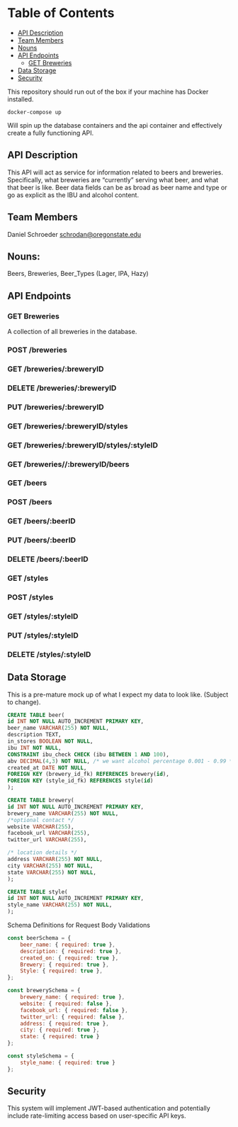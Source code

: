 # Table of Contents 

<!--ts-->
   * [API Description](#api-description)
   * [Team Members](#team-members)
   * [Nouns](#nouns)
   * [API Endpoints](#api-endpoints)
      * [GET Breweries](#get-breweries) 
   * [Data Storage](#data-storage)
   * [Security](#security)
<!--te--> 

This repository should run out of the box if your machine has Docker installed.

```docker-compose up```

Will spin up the database containers and the api container and effectively create a fully functioning API.

## API Description

This API will act as service for information related to beers and breweries. Specifically, what breweries are “currently” serving what beer, and what that beer is like. Beer data fields can be as broad as beer name and type or go as explicit as the IBU and alcohol content.

## Team Members

Daniel Schroeder <schrodan@oregonstate.edu>

## Nouns:

Beers, Breweries, Beer_Types (Lager, IPA, Hazy)

## API Endpoints

### GET Breweries

   A collection of all breweries in the database.

<!---
* **URL**

  /breweries

* **Method:** 

  `GET` 
  
*  **URL Params**

   `None`
   
   **Required:**
 
   `None`

   **Optional:**
   
   An optional search query that will run as a $Regex expression on the "name" field
   
   `search=String`

* **Data Params**

   `None`

* **Success Response:**
  
  * **Code:** 200 <br />
    **Content:** 
    ```json
    {
      "breweries": [
          {
              "beers": [
                  {
                      "name": "Ridgeback Red"
                  },
                  {
                      "name": "An IPA"
                  },
                  {
                      "name": "An DIPA"
                  },
                  {
                      "name": "My second DIPA"
                  }
              ],
              "_id": "5b149c984959fea7157713bf",
              "name": "Block 15 Brewing",
              "website": "http://block15.com/",
              "facebook_url": "https://www.facebook.com/Block15Brewing",
              "twitter_url": "https://twitter.com/Block15Brewing",
              "phone": "541-758-2077",
              "address": "300 SW Jefferson Ave.",
              "city": "Corvallis",
              "state": "OR",
              "zip": 97330
          },
          {
              "beers": [],
              "_id": "5b14bff56b6c2910a1d55784",
              "name": "Mazama Brewing",
              "website": "http://mazamabrewing.com/contact",
              "facebook_url": "https://www.facebook.com/MazamaBrewing/",
              "twitter_url": "https://twitter.com/MazamaBrewing",
              "address": "33930 SE Eastgate Circle",
              "phone": "541-230-1810",
              "city": "Corvallis",
              "state": "OR",
              "zip": 97330,
              "__v": 0
          }
        ]
      }
    ```
 
* **Error Response:**

  <_Most endpoints will have many ways they can fail. From unauthorized access, to wrongful parameters etc. All of those should be liste d here. It might seem repetitive, but it helps prevent assumptions from being made where they should be._>

  * **Code:** 500 Server Error <br />
    **Content:** `{ error : error" }`

* **Notes:**

  <_This is where all uncertainties, commentary, discussion etc. can go. I recommend timestamping and identifying oneself when leaving comments here._> 
-->

### POST /breweries
### GET /breweries/:breweryID
### DELETE /breweries/:breweryID
### PUT /breweries/:breweryID
### GET /breweries/:breweryID/styles
### GET /breweries/:breweryID/styles/:styleID
### GET /breweries//:breweryID/beers

### GET /beers
### POST /beers
### GET /beers/:beerID
### PUT /beers/:beerID 
### DELETE /beers/:beerID 

### GET /styles
### POST /styles
### GET /styles/:styleID
### PUT /styles/:styleID 
### DELETE /styles/:styleID 

## Data Storage

This is a pre-mature mock up of what I expect my data to look like. (Subject to change).

```SQL
CREATE TABLE beer(
id INT NOT NULL AUTO_INCREMENT PRIMARY KEY,
beer_name VARCHAR(255) NOT NULL,
description TEXT,
in_stores BOOLEAN NOT NULL,
ibu INT NOT NULL,
CONSTRAINT ibu_check CHECK (ibu BETWEEN 1 AND 100),
abv DECIMAL(4,3) NOT NULL, /* we want alcohol percentage 0.001 - 0.99 */
created_at DATE NOT NULL,
FOREIGN KEY (brewery_id_fk) REFERENCES brewery(id),
FOREIGN KEY (style_id_fk) REFERENCES style(id)
);
```

```SQL
CREATE TABLE brewery(
id INT NOT NULL AUTO_INCREMENT PRIMARY KEY,
brewery_name VARCHAR(255) NOT NULL,
/*optional contact */
website VARCHAR(255),
facebook_url VARCHAR(255),
twitter_url VARCHAR(255),

/* location details */
address VARCHAR(255) NOT NULL,
city VARCHAR(255) NOT NULL,
state VARCHAR(255) NOT NULL,
);
```

```SQL
CREATE TABLE style(
id INT NOT NULL AUTO_INCREMENT PRIMARY KEY,
style_name VARCHAR(255) NOT NULL,
);
```

Schema Definitions for Request Body Validations
```JavaScript
const beerSchema = {
    beer_name: { required: true },
    description: { required: true },
    created_on: { required: true },
    Brewery: { required: true },
    Style: { required: true },
};
```
```JavaScript
const brewerySchema = {
    brewery_name: { required: true },
    website: { required: false },
    facebook_url: { required: false },
    twitter_url: { required: false },
    address: { required: true },
    city: { required: true },
    state: { required: true }
};
```
```JavaScript
const styleSchema = {
    style_name: { required: true }
};
```
## Security
This system will implement JWT-based authentication and potentially include rate-limiting access based on user-specific API keys.



